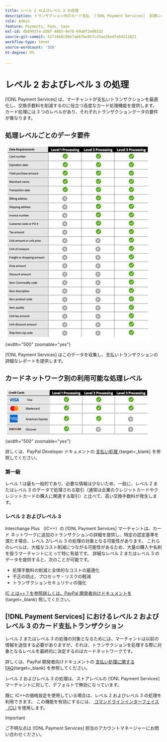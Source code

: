 ```yaml
---
title: レベル 2 およびレベル 3 の処理
description: トランザクション内のカード支払  [!DNL Payment Services]  処理レベル。
role: Admin
feature: Payments, Paas, Saas
exl-id: db8993fe-dd6f-48b5-9e7b-69a0f2e08552
source-git-commit: 5271668c99e7a66fbe857cd3ae26edfa54211621
workflow-type: tm+mt
source-wordcount: '326'
ht-degree: 0%

---
```


# レベル 2 およびレベル 3 の処理

[!DNL Payment Services] は、マーチャントが支払いトランザクションを最適化し、交換手数料を削減するのに役立つ高度なカード処理機能を提供します。 カード処理には 3 つのレベルがあり、それぞれトランザクションデータの要件が異なります。

## 処理レベルごとのデータ要件

![ 取引報告書 ](assets/level-processing-details.png){width="500" zoomable="yes"}

[!DNL Payment Services] はこのデータを収集し、支払いトランザクションの詳細なレポートを提供します。

## カードネットワーク別の利用可能な処理レベル

![ カードの詳細 ](assets/cards-details-level-processing.png){width="500" zoomable="yes"}

詳しくは、PayPal Developer ドキュメントの [ 支払い処理 ](https://developer.paypal.com/docs/checkout/advanced/processing/){target=_blank} を参照してください。

### 第一級

レベル 1 は最も一般的であり、必要な情報は少ないため、一般に、レベル 2 またはレベル 3 のデータで処理される取引（通常は企業のクレジットカードやクレジットカードの購入に関連する取引）と比べて、高い交換手数料が発生します。

### レベル 2 およびレベル 3

Interchange Plus （IC++）の [!DNL Payment Services] マーチャントは、カード ネットワークに追加のトランザクションの詳細を提供し、特定の認定基準を満たす場合、レベル 2/レベル 3 の処理の対象となる可能性があります。 これらのレベルは、大幅なコスト削減につながる可能性があるため、大量の購入や名刺を扱うマーチャントにとって特に有益です。 詳細なレベル 2 またはレベル 3 のデータを提供すると、次のことが可能です。

* 処理手数料の削減と全体的なコストの最適化
* 不正の防止、プロセッサ・リスクの軽減
* トランザクションセキュリティの強化

[IC とは++？を参照詳しくは、PayPal 開発者向けドキュメントを ](https://www.paypal.com/us/brc/article/what-is-interchange-plus-plus){target=_blank} 照してください。

## [!DNL Payment Services] におけるレベル 2 およびレベル 3 のカード支払トランザクション

レベル 2 またはレベル 3 の処理の対象となるためには、マーチャントは以前の情報を送信する必要がありますが、それは、トランザクションを処理する際に対象となるレベルを最終的に決定するのはカードネットワークです。

詳しくは、PayPal 開発者向けドキュメントの [ 支払い処理に関する FAQ](https://www.paypal.com/us/cshelp/article/ts2278?_ga=1.131773126.875104296.1712843492){target=_blank} を参照してください。

レベル 2 およびレベル 3 の処理は、ストアレベルの [!DNL Payment Services] マーチャントに対して、デフォルトで無効になっています。

既に IC++の価格設定を使用している場合は、レベル 2 およびレベル 3 の処理を利用できます。 この機能を有効にするには、[ コマンドラインインターフェイス（CLI](configure-cli.md) を使用します。

>[!IMPORTANT]
>
>ご不明な点は [!DNL Payment Services] 担当のアカウントマネージャーにお問い合わせください。

